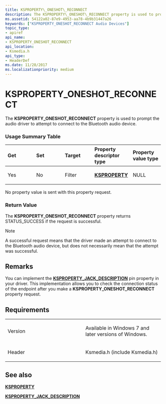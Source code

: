 ```yaml
---
title: KSPROPERTY\_ONESHOT\_RECONNECT
description: The KSPROPERTY\_ONESHOT\_RECONNECT property is used to prompt the audio driver to attempt to connect to the Bluetooth audio device.
ms.assetid: 54122a02-87e9-4953-aa78-4b9b31447a26
keywords: ["KSPROPERTY_ONESHOT_RECONNECT Audio Devices"]
topic_type:
- apiref
api_name:
- KSPROPERTY_ONESHOT_RECONNECT
api_location:
- Ksmedia.h
api_type:
- HeaderDef
ms.date: 11/28/2017
ms.localizationpriority: medium
---
```


# KSPROPERTY\_ONESHOT\_RECONNECT


The **KSPROPERTY\_ONESHOT\_RECONNECT** property is used to prompt the audio driver to attempt to connect to the Bluetooth audio device.

### <span id="Usage_Summary_Table"></span><span id="usage_summary_table"></span><span id="USAGE_SUMMARY_TABLE"></span>Usage Summary Table

<table>
<colgroup>
<col width="20%" />
<col width="20%" />
<col width="20%" />
<col width="20%" />
<col width="20%" />
</colgroup>
<thead>
<tr class="header">
<th align="left">Get</th>
<th align="left">Set</th>
<th align="left">Target</th>
<th align="left">Property descriptor type</th>
<th align="left">Property value type</th>
</tr>
</thead>
<tbody>
<tr class="odd">
<td align="left"><p>Yes</p></td>
<td align="left"><p>No</p></td>
<td align="left"><p>Filter</p></td>
<td align="left"><p><a href="https://docs.microsoft.com/previous-versions/ff564262(v=vs.85)" data-raw-source="[&lt;strong&gt;KSPROPERTY&lt;/strong&gt;](/previous-versions/ff564262(v=vs.85))"><strong>KSPROPERTY</strong></a></p></td>
<td align="left"><p>NULL</p></td>
</tr>
</tbody>
</table>

 

No property value is sent with this property request.

### <span id="Return_Value"></span><span id="return_value"></span><span id="RETURN_VALUE"></span>Return Value

The **KSPROPERTY\_ONESHOT\_RECONNECT** property returns STATUS\_SUCCESS if the request is successful.

> [!NOTE]
> A successful request means that the driver made an attempt to connect to the Bluetooth audio device, but does not necessarily mean that the attempt was successful.

 

Remarks
-------

You can implement the [**KSPROPERTY\_JACK\_DESCRIPTION**](ksproperty-jack-description.md) pin property in your driver. This implementation allows you to check the connection status of the endpoint after you make a **KSPROPERTY\_ONESHOT\_RECONNECT** property request.

Requirements
------------

<table>
<colgroup>
<col width="50%" />
<col width="50%" />
</colgroup>
<tbody>
<tr class="odd">
<td align="left"><p>Version</p></td>
<td align="left"><p>Available in Windows 7 and later versions of Windows.</p></td>
</tr>
<tr class="even">
<td align="left"><p>Header</p></td>
<td align="left">Ksmedia.h (include Ksmedia.h)</td>
</tr>
</tbody>
</table>

## <span id="see_also"></span>See also


[**KSPROPERTY**](/previous-versions/ff564262(v=vs.85))

[**KSPROPERTY\_JACK\_DESCRIPTION**](ksproperty-jack-description.md)

 

